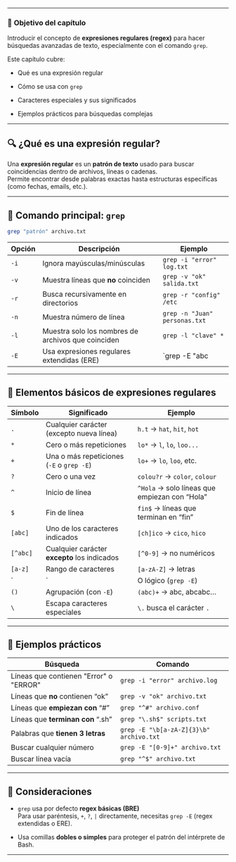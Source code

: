 
---
### 🎯 **Objetivo del capítulo**

Introducir el concepto de **expresiones regulares (regex)** para hacer búsquedas avanzadas de texto, especialmente con el comando `grep`.

Este capítulo cubre:

- Qué es una expresión regular
    
- Cómo se usa con `grep`
    
- Caracteres especiales y sus significados
    
- Ejemplos prácticos para búsquedas complejas
    

---

## 🔍 ¿Qué es una expresión regular?

Una **expresión regular** es un **patrón de texto** usado para buscar coincidencias dentro de archivos, líneas o cadenas.  
Permite encontrar desde palabras exactas hasta estructuras específicas (como fechas, emails, etc.).

---
## 🧰 Comando principal: `grep`

```bash
grep "patrón" archivo.txt
```

| Opción | Descripción                                        | Ejemplo                       |
| ------ | -------------------------------------------------- | ----------------------------- |
| `-i`   | Ignora mayúsculas/minúsculas                       | `grep -i "error" log.txt`     |
| `-v`   | Muestra líneas que **no** coinciden                | `grep -v "ok" salida.txt`     |
| `-r`   | Busca recursivamente en directorios                | `grep -r "config" /etc`       |
| `-n`   | Muestra número de línea                            | `grep -n "Juan" personas.txt` |
| `-l`   | Muestra solo los nombres de archivos que coinciden | `grep -l "clave" *`           |
| `-E`   | Usa expresiones regulares extendidas (ERE)         | `grep -E "abc                 |

---

## 🧩 **Elementos básicos de expresiones regulares**

| Símbolo  | Significado                                  | Ejemplo                                       |
| -------- | -------------------------------------------- | --------------------------------------------- |
| `.`      | Cualquier carácter (excepto nueva línea)     | `h.t` → `hat`, `hit`, `hot`                   |
| `*`      | Cero o más repeticiones                      | `lo*` → `l`, `lo`, `loo...`                   |
| `+`      | Una o más repeticiones (`-E` o `grep -E`)    | `lo+` → `lo`, `loo`, etc.                     |
| `?`      | Cero o una vez                               | `colou?r` → `color`, `colour`                 |
| `^`      | Inicio de línea                              | `^Hola` → solo líneas que empiezan con “Hola” |
| `$`      | Fin de línea                                 | `fin$` → líneas que terminan en “fin”         |
| `[abc]`  | Uno de los caracteres indicados              | `[ch]ico` → `cico`, `hico`                    |
| `[^abc]` | Cualquier carácter **excepto** los indicados | `[^0-9]` → no numéricos                       |
| `[a-z]`  | Rango de caracteres                          | `[a-zA-Z]` → letras                           |
| `        | `                                            | O lógico (`grep -E`)                          |
| `()`     | Agrupación (con `-E`)                        | `(abc)+` → abc, abcabc…                       |
| `\`      | Escapa caracteres especiales                 | `\.` busca el carácter `.`                    |

---
## 📄 **Ejemplos prácticos**

| Búsqueda                               | Comando                                 |
| -------------------------------------- | --------------------------------------- |
| Líneas que contienen "Error" o "ERROR" | `grep -i "error" archivo.log`           |
| Líneas que **no** contienen “ok”       | `grep -v "ok" archivo.txt`              |
| Líneas que **empiezan con** “#”        | `grep "^#" archivo.conf`                |
| Líneas que **terminan con** “.sh”      | `grep "\.sh$" scripts.txt`              |
| Palabras que **tienen 3 letras**       | `grep -E "\b[a-zA-Z]{3}\b" archivo.txt` |
| Buscar cualquier número                | `grep -E "[0-9]+" archivo.txt`          |
| Buscar línea vacía                     | `grep "^$" archivo.txt`                 |

---

## 🧠 Consideraciones

- `grep` usa por defecto **regex básicas (BRE)**  
    Para usar paréntesis, `+`, `?`, `|` directamente, necesitas `grep -E` (regex extendidas o ERE).
    
- Usa comillas **dobles o simples** para proteger el patrón del intérprete de Bash.
    

---